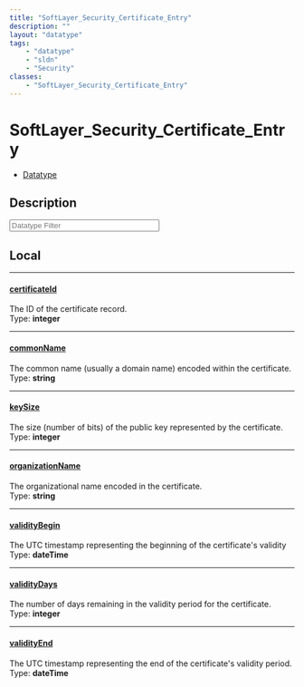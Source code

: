 ```yaml
---
title: "SoftLayer_Security_Certificate_Entry"
description: ""
layout: "datatype"
tags:
    - "datatype"
    - "sldn"
    - "Security"
classes:
    - "SoftLayer_Security_Certificate_Entry"
---
```


# SoftLayer_Security_Certificate_Entry
<div id='service-datatype'>
    <ul id='sldn-reference-tabs'>
        <li id='datatype'> <a href='/reference/datatypes/SoftLayer_Security_Certificate_Entry' >Datatype</a></li>
    </ul>
</div>

## Description 








<!-- Filer BEGIN -->
<div class="view-filters">
        <div class="clearfix">
            <div class="search-input-box">
                <input placeholder="Datatype Filter" onkeyup="titleSearch(inputId='prop-input', divId='properties', elementClass='prop-row')" 
                    type="text" id="prop-input" value="" size="30" maxlength="128" class="form-text">
            </div>
        </div>
</div>
<!-- Filer END -->

<div id="properties" class="content">
<div id="localProperties" class="prop-content" >

## Local
<div class="prop-row">

-----
[certificateId]: #certificateid
#### [certificateId]
The ID of the certificate record.   
<span class="type-label">Type: </span>**integer**  



</div>
<div class="prop-row">

-----
[commonName]: #commonname
#### [commonName]
The common name (usually a domain name) encoded within the certificate.   
<span class="type-label">Type: </span>**string**  



</div>
<div class="prop-row">

-----
[keySize]: #keysize
#### [keySize]
The size (number of bits) of the public key represented by the certificate.   
<span class="type-label">Type: </span>**integer**  



</div>
<div class="prop-row">

-----
[organizationName]: #organizationname
#### [organizationName]
The organizational name encoded in the certificate.   
<span class="type-label">Type: </span>**string**  



</div>
<div class="prop-row">

-----
[validityBegin]: #validitybegin
#### [validityBegin]
The UTC timestamp representing the beginning of the certificate's validity   
<span class="type-label">Type: </span>**dateTime**  



</div>
<div class="prop-row">

-----
[validityDays]: #validitydays
#### [validityDays]
The number of days remaining in the validity period for the certificate.   
<span class="type-label">Type: </span>**integer**  



</div>
<div class="prop-row">

-----
[validityEnd]: #validityend
#### [validityEnd]
The UTC timestamp representing the end of the certificate's validity period.   
<span class="type-label">Type: </span>**dateTime**  



</div>
</div>
<!-- LOCAL PROPERTY END -->

</div>


